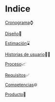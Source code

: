 # Indice
[Cronograma](https://github.com/DanielBacelis/Proyecto_FDS/blob/main/Sengunda%20entrega/Cronograma.md)⌚

[Diseño](https://github.com/DanielBacelis/Proyecto_FDS/blob/main/Sengunda%20entrega/Dise%C3%B1o.md)🎨

[Estimación](https://github.com/DanielBacelis/Proyecto_FDS/blob/main/Sengunda%20entrega/Estimaci%C3%B3n.md)⌛

[Historias de usuario](https://github.com/DanielBacelis/Proyecto_FDS/blob/main/Sengunda%20entrega/Historias_de_Usuario.md)🧍‍♂️

[Proceso](https://github.com/DanielBacelis/Proyecto_FDS/blob/main/Sengunda%20entrega/Proceso.md)📈

[Requisitos](https://github.com/DanielBacelis/Proyecto_FDS/blob/main/Sengunda%20entrega/Requisitos.md)✅

[Competencias](https://github.com/DanielBacelis/Proyecto_FDS/blob/main/Sengunda%20entrega/competencias.md)🌐

[Producto](https://github.com/DanielBacelis/Proyecto_FDS/blob/main/Sengunda%20entrega/PRODUCTO.md)🥇
